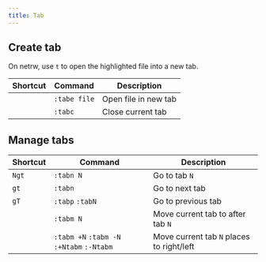 ```yaml
---
title: Tab
---
```


## Create tab

On netrw, use `t` to open the highlighted file into a new tab.

| Shortcut | Command | Description |
| --- | --- | --- |
| | `:tabe file` | Open file in new tab |
| | `:tabc` | Close current tab |

## Manage tabs

| Shortcut | Command | Description |
| --- | --- | --- |
| `Ngt` | `:tabn N` | Go to tab `N` |
| `gt` | `:tabn` | Go to next tab |
| `gT` | `:tabp` `:tabN` | Go to previous tab |
| | `:tabm N` | Move current tab to after tab `N` |
| | `:tabm +N` `:tabm -N` `:+Ntabm` `:-Ntabm` | Move current tab `N` places to right/left |
